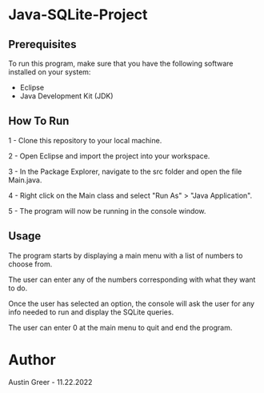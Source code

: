 # Java-SQLite-Project
## Prerequisites
To run this program, make sure that you have the following software installed on your system:

- Eclipse
- Java Development Kit (JDK)

## How To Run

1 - Clone this repository to your local machine.

2 - Open Eclipse and import the project into your workspace.

3 - In the Package Explorer, navigate to the src folder and open the file Main.java.

4 - Right click on the Main class and select "Run As" > "Java Application".

5 - The program will now be running in the console window.

## Usage
The program starts by displaying a main menu with a list of numbers to choose from.

The user can enter any of the numbers corresponding with what they want to do.

Once the user has selected an option, the console will ask the user for any info needed to run and display the SQLite queries.

The user can enter 0 at the main menu to quit and end the program.

# Author
Austin Greer - 11.22.2022

